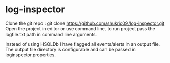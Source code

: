 # log-inspector
Clone the git repo : git clone https://github.com/shukric09/log-inspector.git
Open the project in editor or use command line, to run project pass the logfile.txt path in command line arguments.

Instead of using HSQLDb I have flagged all events/alerts in an output file. The output file directory is configurable and can be passed in loginspector.properties.
